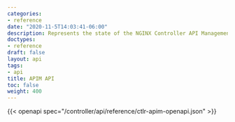 ```yaml
---
categories:
- reference
date: "2020-11-5T14:03:41-06:00"
description: Represents the state of the NGINX Controller API Management REST API
doctypes:
- reference
draft: false
layout: api
tags:
- api
title: APIM API
toc: false
weight: 400
---
```


{{< openapi spec="/controller/api/reference/ctlr-apim-openapi.json" >}}
